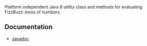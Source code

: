 Platform independent Java 8 utility class and methods for evaluating FizzBuzz-iness of numbers.

## Documentation
* [Javadoc](docs/api/)